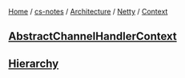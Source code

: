 [Home](https://mengxianbin.github.io) /
[cs-notes](https://mengxianbin.github.io/cs-notes/site) /
[Architecture](https://mengxianbin.github.io/cs-notes/site/Architecture) /
[Netty](https://mengxianbin.github.io/cs-notes/site/Architecture/Netty) /
[Context](https://mengxianbin.github.io/cs-notes/site/Architecture/Netty/Context)

## [AbstractChannelHandlerContext](https://mengxianbin.github.io/cs-notes/site/Architecture/Netty/Context/AbstractChannelHandlerContext/)

## [Hierarchy](https://mengxianbin.github.io/cs-notes/site/Architecture/Netty/Context/Hierarchy)

